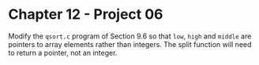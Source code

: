 # Chapter 12 - Project 06

Modify the `qsort.c` program of Section 9.6 so that `low`, `high` and `middle` are pointers to array elements rather than integers. The split function will need to return a pointer, not an integer.
